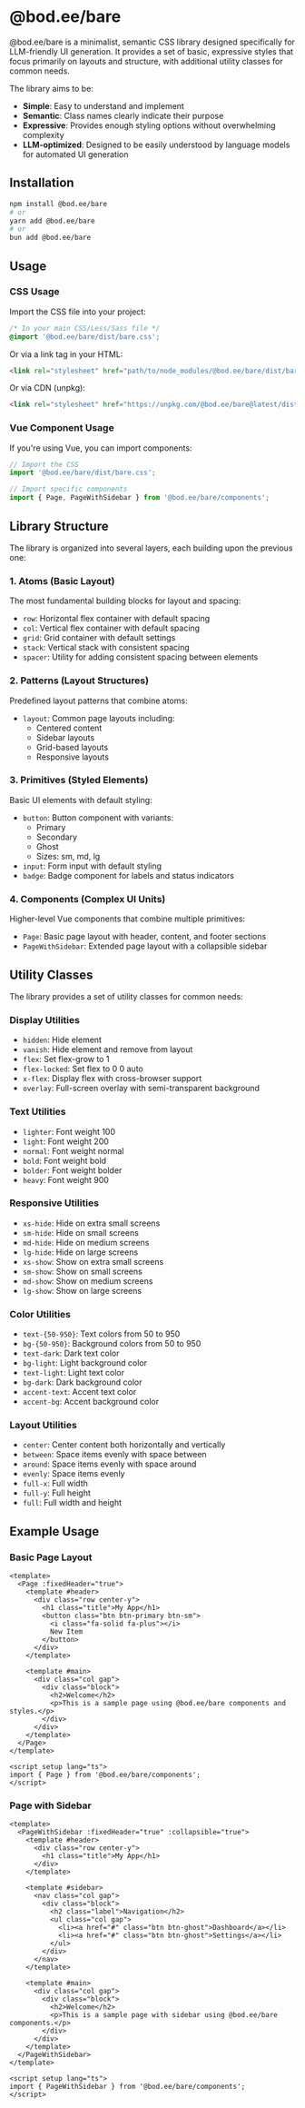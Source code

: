 # @bod.ee/bare

@bod.ee/bare is a minimalist, semantic CSS library designed specifically for LLM-friendly UI generation. It provides a set of basic, expressive styles that focus primarily on layouts and structure, with additional utility classes for common needs.

The library aims to be:

- **Simple**: Easy to understand and implement
- **Semantic**: Class names clearly indicate their purpose
- **Expressive**: Provides enough styling options without overwhelming complexity
- **LLM-optimized**: Designed to be easily understood by language models for automated UI generation

## Installation

```bash
npm install @bod.ee/bare
# or
yarn add @bod.ee/bare
# or
bun add @bod.ee/bare
```

## Usage

### CSS Usage

Import the CSS file into your project:

```css
/* In your main CSS/Less/Sass file */
@import '@bod.ee/bare/dist/bare.css';
```

Or via a link tag in your HTML:

```html
<link rel="stylesheet" href="path/to/node_modules/@bod.ee/bare/dist/bare.css" />
```

Or via CDN (unpkg):

```html
<link rel="stylesheet" href="https://unpkg.com/@bod.ee/bare@latest/dist/bare.css" />
```

### Vue Component Usage

If you're using Vue, you can import components:

```javascript
// Import the CSS
import '@bod.ee/bare/dist/bare.css';

// Import specific components
import { Page, PageWithSidebar } from '@bod.ee/bare/components';
```

## Library Structure

The library is organized into several layers, each building upon the previous one:

### 1. Atoms (Basic Layout)

The most fundamental building blocks for layout and spacing:

- `row`: Horizontal flex container with default spacing
- `col`: Vertical flex container with default spacing
- `grid`: Grid container with default settings
- `stack`: Vertical stack with consistent spacing
- `spacer`: Utility for adding consistent spacing between elements

### 2. Patterns (Layout Structures)

Predefined layout patterns that combine atoms:

- `layout`: Common page layouts including:
  - Centered content
  - Sidebar layouts
  - Grid-based layouts
  - Responsive layouts

### 3. Primitives (Styled Elements)

Basic UI elements with default styling:

- `button`: Button component with variants:
  - Primary
  - Secondary
  - Ghost
  - Sizes: sm, md, lg
- `input`: Form input with default styling
- `badge`: Badge component for labels and status indicators

### 4. Components (Complex UI Units)

Higher-level Vue components that combine multiple primitives:

- `Page`: Basic page layout with header, content, and footer sections
- `PageWithSidebar`: Extended page layout with a collapsible sidebar

## Utility Classes

The library provides a set of utility classes for common needs:

### Display Utilities

- `hidden`: Hide element
- `vanish`: Hide element and remove from layout
- `flex`: Set flex-grow to 1
- `flex-locked`: Set flex to 0 0 auto
- `x-flex`: Display flex with cross-browser support
- `overlay`: Full-screen overlay with semi-transparent background

### Text Utilities

- `lighter`: Font weight 100
- `light`: Font weight 200
- `normal`: Font weight normal
- `bold`: Font weight bold
- `bolder`: Font weight bolder
- `heavy`: Font weight 900

### Responsive Utilities

- `xs-hide`: Hide on extra small screens
- `sm-hide`: Hide on small screens
- `md-hide`: Hide on medium screens
- `lg-hide`: Hide on large screens
- `xs-show`: Show on extra small screens
- `sm-show`: Show on small screens
- `md-show`: Show on medium screens
- `lg-show`: Show on large screens

### Color Utilities

- `text-{50-950}`: Text colors from 50 to 950
- `bg-{50-950}`: Background colors from 50 to 950
- `text-dark`: Dark text color
- `bg-light`: Light background color
- `text-light`: Light text color
- `bg-dark`: Dark background color
- `accent-text`: Accent text color
- `accent-bg`: Accent background color

### Layout Utilities

- `center`: Center content both horizontally and vertically
- `between`: Space items evenly with space between
- `around`: Space items evenly with space around
- `evenly`: Space items evenly
- `full-x`: Full width
- `full-y`: Full height
- `full`: Full width and height

## Example Usage

### Basic Page Layout

```vue
<template>
  <Page :fixedHeader="true">
    <template #header>
      <div class="row center-y">
        <h1 class="title">My App</h1>
        <button class="btn btn-primary btn-sm">
          <i class="fa-solid fa-plus"></i>
          New Item
        </button>
      </div>
    </template>

    <template #main>
      <div class="col gap">
        <div class="block">
          <h2>Welcome</h2>
          <p>This is a sample page using @bod.ee/bare components and styles.</p>
        </div>
      </div>
    </template>
  </Page>
</template>

<script setup lang="ts">
import { Page } from '@bod.ee/bare/components';
</script>
```

### Page with Sidebar

```vue
<template>
  <PageWithSidebar :fixedHeader="true" :collapsible="true">
    <template #header>
      <div class="row center-y">
        <h1 class="title">My App</h1>
      </div>
    </template>

    <template #sidebar>
      <nav class="col gap">
        <div class="block">
          <h2 class="label">Navigation</h2>
          <ul class="col gap">
            <li><a href="#" class="btn btn-ghost">Dashboard</a></li>
            <li><a href="#" class="btn btn-ghost">Settings</a></li>
          </ul>
        </div>
      </nav>
    </template>

    <template #main>
      <div class="col gap">
        <div class="block">
          <h2>Welcome</h2>
          <p>This is a sample page with sidebar using @bod.ee/bare components.</p>
        </div>
      </div>
    </template>
  </PageWithSidebar>
</template>

<script setup lang="ts">
import { PageWithSidebar } from '@bod.ee/bare/components';
</script>
```
